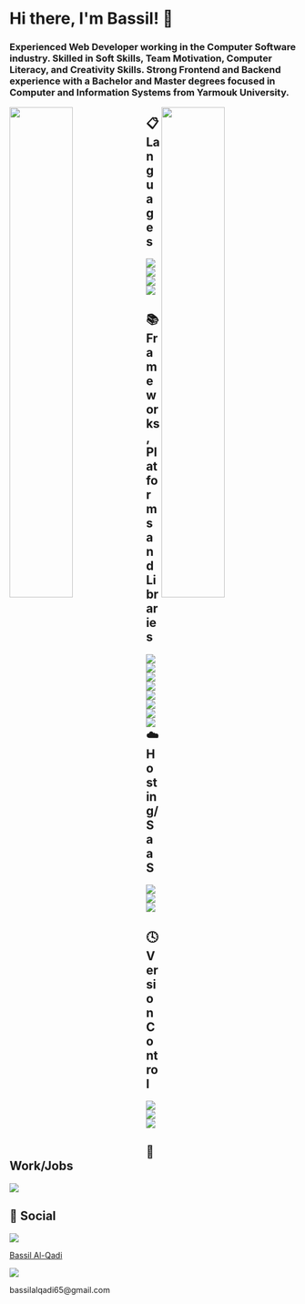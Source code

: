 # Hi there, I'm Bassil! 👋

### Experienced Web Developer working in the Computer Software industry. Skilled in Soft Skills, Team Motivation, Computer Literacy, and Creativity Skills. Strong Frontend and Backend experience with a Bachelor and Master degrees focused in Computer and Information Systems from Yarmouk University. 

<img align="left" width="47%" src="https://github-readme-stats.vercel.app/api?username=bassil-97&show_icons=true&theme=tokyonight" />

<img align="right" width="47%" src="https://github-readme-stats.vercel.app/api/top-langs/?username=bassil-97&layout=compact" />


## 📋 Languages
<img align="left" src="https://img.shields.io/badge/html5-%23E34F26.svg?style=for-the-badge&logo=html5&logoColor=white" />
<img align="left" src="https://img.shields.io/badge/css3-%231572B6.svg?style=for-the-badge&logo=css3&logoColor=white" />
<img src="https://img.shields.io/badge/javascript-%23323330.svg?style=for-the-badge&logo=javascript&logoColor=%23F7DF1E" />
<img src="https://img.shields.io/badge/typescript-%23007ACC.svg?style=for-the-badge&logo=typescript&logoColor=white" />

<br />

## 📚 Frameworks, Platforms and Libraries 
<img align="left" src="https://img.shields.io/badge/bootstrap-%23563D7C.svg?style=for-the-badge&logo=bootstrap&logoColor=white" />
<img align="left" src="https://img.shields.io/badge/express.js-%23404d59.svg?style=for-the-badge&logo=express&logoColor=%2361DAFB" />
<img src="https://img.shields.io/badge/JWT-black?style=for-the-badge&logo=JSON%20web%20tokens" />

<img align="left" src="https://img.shields.io/badge/MUI-%230081CB.svg?style=for-the-badge&logo=mui&logoColor=white" />
<img align="left" src="https://img.shields.io/badge/node.js-6DA55F?style=for-the-badge&logo=node.js&logoColor=white" />
<img src="https://img.shields.io/badge/react-%2320232a.svg?style=for-the-badge&logo=react&logoColor=%2361DAFB" />

<img align="left" src="https://img.shields.io/badge/redux-%23593d88.svg?style=for-the-badge&logo=redux&logoColor=white" />
<img align="left" src="https://img.shields.io/badge/styled--components-DB7093?style=for-the-badge&logo=styled-components&logoColor=white" />

<br />

## ☁️ Hosting/SaaS

<img align="left" src="https://img.shields.io/badge/firebase-%23039BE5.svg?style=for-the-badge&logo=firebase" />
<img align="left" src="https://img.shields.io/badge/heroku-%23430098.svg?style=for-the-badge&logo=heroku&logoColor=white" />
<img src="https://img.shields.io/badge/netlify-%23000000.svg?style=for-the-badge&logo=netlify&logoColor=#00C7B7" />

<br />

## 🕓 Version Control

<img align="left" src="https://img.shields.io/badge/git-%23F05033.svg?style=for-the-badge&logo=git&logoColor=white" />
<img align="left" src="https://img.shields.io/badge/github-%23121011.svg?style=for-the-badge&logo=github&logoColor=white" />
<img src="https://img.shields.io/badge/gitlab-%23181717.svg?style=for-the-badge&logo=gitlab&logoColor=white" />

<br />

## 💼 Work/Jobs

<img src="https://img.shields.io/badge/UpWork-6FDA44?style=for-the-badge&logo=Upwork&logoColor=white" />

<br />

## 💬 Social

<div align="left">
  <img src="https://img.shields.io/badge/linkedin-%230077B5.svg?style=for-the-badge&logo=linkedin&logoColor=white" />
  <p><a href="https://www.linkedin.com/in/bassil-al-qadi-929164195/">Bassil Al-Qadi </a></p>
</div>

<div>
  <img src="https://img.shields.io/badge/Gmail-D14836?style=for-the-badge&logo=gmail&logoColor=white" />
  <p>bassilalqadi65@gmail.com</p>
</div>
